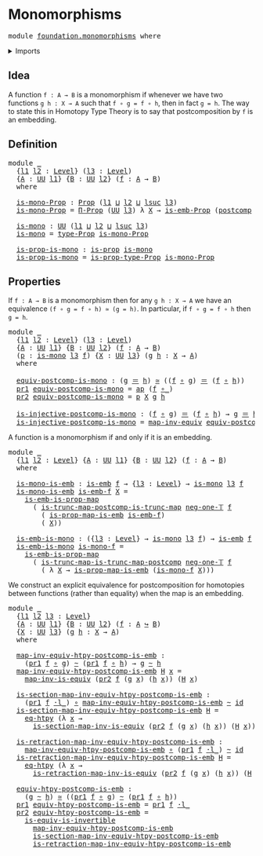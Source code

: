 # Monomorphisms

<pre class="Agda"><a id="26" class="Keyword">module</a> <a id="33" href="foundation.monomorphisms.html" class="Module">foundation.monomorphisms</a> <a id="58" class="Keyword">where</a>
</pre>
<details><summary>Imports</summary>

<pre class="Agda"><a id="114" class="Keyword">open</a> <a id="119" class="Keyword">import</a> <a id="126" href="foundation.action-on-identifications-functions.html" class="Module">foundation.action-on-identifications-functions</a>
<a id="173" class="Keyword">open</a> <a id="178" class="Keyword">import</a> <a id="185" href="foundation.dependent-pair-types.html" class="Module">foundation.dependent-pair-types</a>
<a id="217" class="Keyword">open</a> <a id="222" class="Keyword">import</a> <a id="229" href="foundation.embeddings.html" class="Module">foundation.embeddings</a>
<a id="251" class="Keyword">open</a> <a id="256" class="Keyword">import</a> <a id="263" href="foundation.functoriality-function-types.html" class="Module">foundation.functoriality-function-types</a>
<a id="303" class="Keyword">open</a> <a id="308" class="Keyword">import</a> <a id="315" href="foundation.postcomposition-functions.html" class="Module">foundation.postcomposition-functions</a>
<a id="352" class="Keyword">open</a> <a id="357" class="Keyword">import</a> <a id="364" href="foundation.universe-levels.html" class="Module">foundation.universe-levels</a>

<a id="392" class="Keyword">open</a> <a id="397" class="Keyword">import</a> <a id="404" href="foundation-core.equivalences.html" class="Module">foundation-core.equivalences</a>
<a id="433" class="Keyword">open</a> <a id="438" class="Keyword">import</a> <a id="445" href="foundation-core.function-extensionality.html" class="Module">foundation-core.function-extensionality</a>
<a id="485" class="Keyword">open</a> <a id="490" class="Keyword">import</a> <a id="497" href="foundation-core.function-types.html" class="Module">foundation-core.function-types</a>
<a id="528" class="Keyword">open</a> <a id="533" class="Keyword">import</a> <a id="540" href="foundation-core.homotopies.html" class="Module">foundation-core.homotopies</a>
<a id="567" class="Keyword">open</a> <a id="572" class="Keyword">import</a> <a id="579" href="foundation-core.identity-types.html" class="Module">foundation-core.identity-types</a>
<a id="610" class="Keyword">open</a> <a id="615" class="Keyword">import</a> <a id="622" href="foundation-core.propositional-maps.html" class="Module">foundation-core.propositional-maps</a>
<a id="657" class="Keyword">open</a> <a id="662" class="Keyword">import</a> <a id="669" href="foundation-core.propositions.html" class="Module">foundation-core.propositions</a>
<a id="698" class="Keyword">open</a> <a id="703" class="Keyword">import</a> <a id="710" href="foundation-core.truncation-levels.html" class="Module">foundation-core.truncation-levels</a>
<a id="744" class="Keyword">open</a> <a id="749" class="Keyword">import</a> <a id="756" href="foundation-core.whiskering-homotopies.html" class="Module">foundation-core.whiskering-homotopies</a>
</pre>
</details>

## Idea

A function `f : A → B` is a monomorphism if whenever we have two functions
`g h : X → A` such that `f ∘ g = f ∘ h`, then in fact `g = h`. The way to state
this in Homotopy Type Theory is to say that postcomposition by `f` is an
embedding.

## Definition

<pre class="Agda"><a id="1083" class="Keyword">module</a> <a id="1090" href="foundation.monomorphisms.html#1090" class="Module">_</a>
  <a id="1094" class="Symbol">{</a><a id="1095" href="foundation.monomorphisms.html#1095" class="Bound">l1</a> <a id="1098" href="foundation.monomorphisms.html#1098" class="Bound">l2</a> <a id="1101" class="Symbol">:</a> <a id="1103" href="Agda.Primitive.html#742" class="Postulate">Level</a><a id="1108" class="Symbol">}</a> <a id="1110" class="Symbol">(</a><a id="1111" href="foundation.monomorphisms.html#1111" class="Bound">l3</a> <a id="1114" class="Symbol">:</a> <a id="1116" href="Agda.Primitive.html#742" class="Postulate">Level</a><a id="1121" class="Symbol">)</a>
  <a id="1125" class="Symbol">{</a><a id="1126" href="foundation.monomorphisms.html#1126" class="Bound">A</a> <a id="1128" class="Symbol">:</a> <a id="1130" href="Agda.Primitive.html#388" class="Primitive">UU</a> <a id="1133" href="foundation.monomorphisms.html#1095" class="Bound">l1</a><a id="1135" class="Symbol">}</a> <a id="1137" class="Symbol">{</a><a id="1138" href="foundation.monomorphisms.html#1138" class="Bound">B</a> <a id="1140" class="Symbol">:</a> <a id="1142" href="Agda.Primitive.html#388" class="Primitive">UU</a> <a id="1145" href="foundation.monomorphisms.html#1098" class="Bound">l2</a><a id="1147" class="Symbol">}</a> <a id="1149" class="Symbol">(</a><a id="1150" href="foundation.monomorphisms.html#1150" class="Bound">f</a> <a id="1152" class="Symbol">:</a> <a id="1154" href="foundation.monomorphisms.html#1126" class="Bound">A</a> <a id="1156" class="Symbol">→</a> <a id="1158" href="foundation.monomorphisms.html#1138" class="Bound">B</a><a id="1159" class="Symbol">)</a>
  <a id="1163" class="Keyword">where</a>

  <a id="1172" href="foundation.monomorphisms.html#1172" class="Function">is-mono-Prop</a> <a id="1185" class="Symbol">:</a> <a id="1187" href="foundation-core.propositions.html#949" class="Function">Prop</a> <a id="1192" class="Symbol">(</a><a id="1193" href="foundation.monomorphisms.html#1095" class="Bound">l1</a> <a id="1196" href="Agda.Primitive.html#961" class="Primitive Operator">⊔</a> <a id="1198" href="foundation.monomorphisms.html#1098" class="Bound">l2</a> <a id="1201" href="Agda.Primitive.html#961" class="Primitive Operator">⊔</a> <a id="1203" href="Agda.Primitive.html#931" class="Primitive">lsuc</a> <a id="1208" href="foundation.monomorphisms.html#1111" class="Bound">l3</a><a id="1210" class="Symbol">)</a>
  <a id="1214" href="foundation.monomorphisms.html#1172" class="Function">is-mono-Prop</a> <a id="1227" class="Symbol">=</a> <a id="1229" href="foundation-core.propositions.html#6172" class="Function">Π-Prop</a> <a id="1236" class="Symbol">(</a><a id="1237" href="Agda.Primitive.html#388" class="Primitive">UU</a> <a id="1240" href="foundation.monomorphisms.html#1111" class="Bound">l3</a><a id="1242" class="Symbol">)</a> <a id="1244" class="Symbol">λ</a> <a id="1246" href="foundation.monomorphisms.html#1246" class="Bound">X</a> <a id="1248" class="Symbol">→</a> <a id="1250" href="foundation.embeddings.html#1555" class="Function">is-emb-Prop</a> <a id="1262" class="Symbol">(</a><a id="1263" href="foundation-core.postcomposition-functions.html#589" class="Function">postcomp</a> <a id="1272" href="foundation.monomorphisms.html#1246" class="Bound">X</a> <a id="1274" href="foundation.monomorphisms.html#1150" class="Bound">f</a><a id="1275" class="Symbol">)</a>

  <a id="1280" href="foundation.monomorphisms.html#1280" class="Function">is-mono</a> <a id="1288" class="Symbol">:</a> <a id="1290" href="Agda.Primitive.html#388" class="Primitive">UU</a> <a id="1293" class="Symbol">(</a><a id="1294" href="foundation.monomorphisms.html#1095" class="Bound">l1</a> <a id="1297" href="Agda.Primitive.html#961" class="Primitive Operator">⊔</a> <a id="1299" href="foundation.monomorphisms.html#1098" class="Bound">l2</a> <a id="1302" href="Agda.Primitive.html#961" class="Primitive Operator">⊔</a> <a id="1304" href="Agda.Primitive.html#931" class="Primitive">lsuc</a> <a id="1309" href="foundation.monomorphisms.html#1111" class="Bound">l3</a><a id="1311" class="Symbol">)</a>
  <a id="1315" href="foundation.monomorphisms.html#1280" class="Function">is-mono</a> <a id="1323" class="Symbol">=</a> <a id="1325" href="foundation-core.propositions.html#1045" class="Function">type-Prop</a> <a id="1335" href="foundation.monomorphisms.html#1172" class="Function">is-mono-Prop</a>

  <a id="1351" href="foundation.monomorphisms.html#1351" class="Function">is-prop-is-mono</a> <a id="1367" class="Symbol">:</a> <a id="1369" href="foundation-core.propositions.html#867" class="Function">is-prop</a> <a id="1377" href="foundation.monomorphisms.html#1280" class="Function">is-mono</a>
  <a id="1387" href="foundation.monomorphisms.html#1351" class="Function">is-prop-is-mono</a> <a id="1403" class="Symbol">=</a> <a id="1405" href="foundation-core.propositions.html#1109" class="Function">is-prop-type-Prop</a> <a id="1423" href="foundation.monomorphisms.html#1172" class="Function">is-mono-Prop</a>
</pre>
## Properties

If `f : A → B` is a monomorphism then for any `g h : X → A` we have an
equivalence `(f ∘ g = f ∘ h) ≃ (g = h)`. In particular, if `f ∘ g = f ∘ h` then
`g = h`.

<pre class="Agda"><a id="1625" class="Keyword">module</a> <a id="1632" href="foundation.monomorphisms.html#1632" class="Module">_</a>
  <a id="1636" class="Symbol">{</a><a id="1637" href="foundation.monomorphisms.html#1637" class="Bound">l1</a> <a id="1640" href="foundation.monomorphisms.html#1640" class="Bound">l2</a> <a id="1643" class="Symbol">:</a> <a id="1645" href="Agda.Primitive.html#742" class="Postulate">Level</a><a id="1650" class="Symbol">}</a> <a id="1652" class="Symbol">(</a><a id="1653" href="foundation.monomorphisms.html#1653" class="Bound">l3</a> <a id="1656" class="Symbol">:</a> <a id="1658" href="Agda.Primitive.html#742" class="Postulate">Level</a><a id="1663" class="Symbol">)</a>
  <a id="1667" class="Symbol">{</a><a id="1668" href="foundation.monomorphisms.html#1668" class="Bound">A</a> <a id="1670" class="Symbol">:</a> <a id="1672" href="Agda.Primitive.html#388" class="Primitive">UU</a> <a id="1675" href="foundation.monomorphisms.html#1637" class="Bound">l1</a><a id="1677" class="Symbol">}</a> <a id="1679" class="Symbol">{</a><a id="1680" href="foundation.monomorphisms.html#1680" class="Bound">B</a> <a id="1682" class="Symbol">:</a> <a id="1684" href="Agda.Primitive.html#388" class="Primitive">UU</a> <a id="1687" href="foundation.monomorphisms.html#1640" class="Bound">l2</a><a id="1689" class="Symbol">}</a> <a id="1691" class="Symbol">(</a><a id="1692" href="foundation.monomorphisms.html#1692" class="Bound">f</a> <a id="1694" class="Symbol">:</a> <a id="1696" href="foundation.monomorphisms.html#1668" class="Bound">A</a> <a id="1698" class="Symbol">→</a> <a id="1700" href="foundation.monomorphisms.html#1680" class="Bound">B</a><a id="1701" class="Symbol">)</a>
  <a id="1705" class="Symbol">(</a><a id="1706" href="foundation.monomorphisms.html#1706" class="Bound">p</a> <a id="1708" class="Symbol">:</a> <a id="1710" href="foundation.monomorphisms.html#1280" class="Function">is-mono</a> <a id="1718" href="foundation.monomorphisms.html#1653" class="Bound">l3</a> <a id="1721" href="foundation.monomorphisms.html#1692" class="Bound">f</a><a id="1722" class="Symbol">)</a> <a id="1724" class="Symbol">{</a><a id="1725" href="foundation.monomorphisms.html#1725" class="Bound">X</a> <a id="1727" class="Symbol">:</a> <a id="1729" href="Agda.Primitive.html#388" class="Primitive">UU</a> <a id="1732" href="foundation.monomorphisms.html#1653" class="Bound">l3</a><a id="1734" class="Symbol">}</a> <a id="1736" class="Symbol">(</a><a id="1737" href="foundation.monomorphisms.html#1737" class="Bound">g</a> <a id="1739" href="foundation.monomorphisms.html#1739" class="Bound">h</a> <a id="1741" class="Symbol">:</a> <a id="1743" href="foundation.monomorphisms.html#1725" class="Bound">X</a> <a id="1745" class="Symbol">→</a> <a id="1747" href="foundation.monomorphisms.html#1668" class="Bound">A</a><a id="1748" class="Symbol">)</a>
  <a id="1752" class="Keyword">where</a>

  <a id="1761" href="foundation.monomorphisms.html#1761" class="Function">equiv-postcomp-is-mono</a> <a id="1784" class="Symbol">:</a> <a id="1786" class="Symbol">(</a><a id="1787" href="foundation.monomorphisms.html#1737" class="Bound">g</a> <a id="1789" href="foundation-core.identity-types.html#1953" class="Function Operator">＝</a> <a id="1791" href="foundation.monomorphisms.html#1739" class="Bound">h</a><a id="1792" class="Symbol">)</a> <a id="1794" href="foundation-core.equivalences.html#2669" class="Function Operator">≃</a> <a id="1796" class="Symbol">((</a><a id="1798" href="foundation.monomorphisms.html#1692" class="Bound">f</a> <a id="1800" href="foundation-core.function-types.html#455" class="Function Operator">∘</a> <a id="1802" href="foundation.monomorphisms.html#1737" class="Bound">g</a><a id="1803" class="Symbol">)</a> <a id="1805" href="foundation-core.identity-types.html#1953" class="Function Operator">＝</a> <a id="1807" class="Symbol">(</a><a id="1808" href="foundation.monomorphisms.html#1692" class="Bound">f</a> <a id="1810" href="foundation-core.function-types.html#455" class="Function Operator">∘</a> <a id="1812" href="foundation.monomorphisms.html#1739" class="Bound">h</a><a id="1813" class="Symbol">))</a>
  <a id="1818" href="foundation.dependent-pair-types.html#603" class="Field">pr1</a> <a id="1822" href="foundation.monomorphisms.html#1761" class="Function">equiv-postcomp-is-mono</a> <a id="1845" class="Symbol">=</a> <a id="1847" href="foundation.action-on-identifications-functions.html#730" class="Function">ap</a> <a id="1850" class="Symbol">(</a><a id="1851" href="foundation.monomorphisms.html#1692" class="Bound">f</a> <a id="1853" href="foundation-core.function-types.html#455" class="Function Operator">∘_</a><a id="1855" class="Symbol">)</a>
  <a id="1859" href="foundation.dependent-pair-types.html#615" class="Field">pr2</a> <a id="1863" href="foundation.monomorphisms.html#1761" class="Function">equiv-postcomp-is-mono</a> <a id="1886" class="Symbol">=</a> <a id="1888" href="foundation.monomorphisms.html#1706" class="Bound">p</a> <a id="1890" href="foundation.monomorphisms.html#1725" class="Bound">X</a> <a id="1892" href="foundation.monomorphisms.html#1737" class="Bound">g</a> <a id="1894" href="foundation.monomorphisms.html#1739" class="Bound">h</a>

  <a id="1899" href="foundation.monomorphisms.html#1899" class="Function">is-injective-postcomp-is-mono</a> <a id="1929" class="Symbol">:</a> <a id="1931" class="Symbol">(</a><a id="1932" href="foundation.monomorphisms.html#1692" class="Bound">f</a> <a id="1934" href="foundation-core.function-types.html#455" class="Function Operator">∘</a> <a id="1936" href="foundation.monomorphisms.html#1737" class="Bound">g</a><a id="1937" class="Symbol">)</a> <a id="1939" href="foundation-core.identity-types.html#1953" class="Function Operator">＝</a> <a id="1941" class="Symbol">(</a><a id="1942" href="foundation.monomorphisms.html#1692" class="Bound">f</a> <a id="1944" href="foundation-core.function-types.html#455" class="Function Operator">∘</a> <a id="1946" href="foundation.monomorphisms.html#1739" class="Bound">h</a><a id="1947" class="Symbol">)</a> <a id="1949" class="Symbol">→</a> <a id="1951" href="foundation.monomorphisms.html#1737" class="Bound">g</a> <a id="1953" href="foundation-core.identity-types.html#1953" class="Function Operator">＝</a> <a id="1955" href="foundation.monomorphisms.html#1739" class="Bound">h</a>
  <a id="1959" href="foundation.monomorphisms.html#1899" class="Function">is-injective-postcomp-is-mono</a> <a id="1989" class="Symbol">=</a> <a id="1991" href="foundation-core.equivalences.html#7679" class="Function">map-inv-equiv</a> <a id="2005" href="foundation.monomorphisms.html#1761" class="Function">equiv-postcomp-is-mono</a>
</pre>
A function is a monomorphism if and only if it is an embedding.

<pre class="Agda"><a id="2106" class="Keyword">module</a> <a id="2113" href="foundation.monomorphisms.html#2113" class="Module">_</a>
  <a id="2117" class="Symbol">{</a><a id="2118" href="foundation.monomorphisms.html#2118" class="Bound">l1</a> <a id="2121" href="foundation.monomorphisms.html#2121" class="Bound">l2</a> <a id="2124" class="Symbol">:</a> <a id="2126" href="Agda.Primitive.html#742" class="Postulate">Level</a><a id="2131" class="Symbol">}</a> <a id="2133" class="Symbol">{</a><a id="2134" href="foundation.monomorphisms.html#2134" class="Bound">A</a> <a id="2136" class="Symbol">:</a> <a id="2138" href="Agda.Primitive.html#388" class="Primitive">UU</a> <a id="2141" href="foundation.monomorphisms.html#2118" class="Bound">l1</a><a id="2143" class="Symbol">}</a> <a id="2145" class="Symbol">{</a><a id="2146" href="foundation.monomorphisms.html#2146" class="Bound">B</a> <a id="2148" class="Symbol">:</a> <a id="2150" href="Agda.Primitive.html#388" class="Primitive">UU</a> <a id="2153" href="foundation.monomorphisms.html#2121" class="Bound">l2</a><a id="2155" class="Symbol">}</a> <a id="2157" class="Symbol">(</a><a id="2158" href="foundation.monomorphisms.html#2158" class="Bound">f</a> <a id="2160" class="Symbol">:</a> <a id="2162" href="foundation.monomorphisms.html#2134" class="Bound">A</a> <a id="2164" class="Symbol">→</a> <a id="2166" href="foundation.monomorphisms.html#2146" class="Bound">B</a><a id="2167" class="Symbol">)</a>
  <a id="2171" class="Keyword">where</a>

  <a id="2180" href="foundation.monomorphisms.html#2180" class="Function">is-mono-is-emb</a> <a id="2195" class="Symbol">:</a> <a id="2197" href="foundation-core.embeddings.html#1086" class="Function">is-emb</a> <a id="2204" href="foundation.monomorphisms.html#2158" class="Bound">f</a> <a id="2206" class="Symbol">→</a> <a id="2208" class="Symbol">{</a><a id="2209" href="foundation.monomorphisms.html#2209" class="Bound">l3</a> <a id="2212" class="Symbol">:</a> <a id="2214" href="Agda.Primitive.html#742" class="Postulate">Level</a><a id="2219" class="Symbol">}</a> <a id="2221" class="Symbol">→</a> <a id="2223" href="foundation.monomorphisms.html#1280" class="Function">is-mono</a> <a id="2231" href="foundation.monomorphisms.html#2209" class="Bound">l3</a> <a id="2234" href="foundation.monomorphisms.html#2158" class="Bound">f</a>
  <a id="2238" href="foundation.monomorphisms.html#2180" class="Function">is-mono-is-emb</a> <a id="2253" href="foundation.monomorphisms.html#2253" class="Bound">is-emb-f</a> <a id="2262" href="foundation.monomorphisms.html#2262" class="Bound">X</a> <a id="2264" class="Symbol">=</a>
    <a id="2270" href="foundation-core.propositional-maps.html#2081" class="Function">is-emb-is-prop-map</a>
      <a id="2295" class="Symbol">(</a> <a id="2297" href="foundation.functoriality-function-types.html#2057" class="Function">is-trunc-map-postcomp-is-trunc-map</a> <a id="2332" href="foundation-core.truncation-levels.html#628" class="Function">neg-one-𝕋</a> <a id="2342" href="foundation.monomorphisms.html#2158" class="Bound">f</a>
        <a id="2352" class="Symbol">(</a> <a id="2354" href="foundation-core.propositional-maps.html#2396" class="Function">is-prop-map-is-emb</a> <a id="2373" href="foundation.monomorphisms.html#2253" class="Bound">is-emb-f</a><a id="2381" class="Symbol">)</a>
        <a id="2391" class="Symbol">(</a> <a id="2393" href="foundation.monomorphisms.html#2262" class="Bound">X</a><a id="2394" class="Symbol">))</a>

  <a id="2400" href="foundation.monomorphisms.html#2400" class="Function">is-emb-is-mono</a> <a id="2415" class="Symbol">:</a> <a id="2417" class="Symbol">({</a><a id="2419" href="foundation.monomorphisms.html#2419" class="Bound">l3</a> <a id="2422" class="Symbol">:</a> <a id="2424" href="Agda.Primitive.html#742" class="Postulate">Level</a><a id="2429" class="Symbol">}</a> <a id="2431" class="Symbol">→</a> <a id="2433" href="foundation.monomorphisms.html#1280" class="Function">is-mono</a> <a id="2441" href="foundation.monomorphisms.html#2419" class="Bound">l3</a> <a id="2444" href="foundation.monomorphisms.html#2158" class="Bound">f</a><a id="2445" class="Symbol">)</a> <a id="2447" class="Symbol">→</a> <a id="2449" href="foundation-core.embeddings.html#1086" class="Function">is-emb</a> <a id="2456" href="foundation.monomorphisms.html#2158" class="Bound">f</a>
  <a id="2460" href="foundation.monomorphisms.html#2400" class="Function">is-emb-is-mono</a> <a id="2475" href="foundation.monomorphisms.html#2475" class="Bound">is-mono-f</a> <a id="2485" class="Symbol">=</a>
    <a id="2491" href="foundation-core.propositional-maps.html#2081" class="Function">is-emb-is-prop-map</a>
      <a id="2516" class="Symbol">(</a> <a id="2518" href="foundation.functoriality-function-types.html#2339" class="Function">is-trunc-map-is-trunc-map-postcomp</a> <a id="2553" href="foundation-core.truncation-levels.html#628" class="Function">neg-one-𝕋</a> <a id="2563" href="foundation.monomorphisms.html#2158" class="Bound">f</a>
        <a id="2573" class="Symbol">(</a> <a id="2575" class="Symbol">λ</a> <a id="2577" href="foundation.monomorphisms.html#2577" class="Bound">X</a> <a id="2579" class="Symbol">→</a> <a id="2581" href="foundation-core.propositional-maps.html#2396" class="Function">is-prop-map-is-emb</a> <a id="2600" class="Symbol">(</a><a id="2601" href="foundation.monomorphisms.html#2475" class="Bound">is-mono-f</a> <a id="2611" href="foundation.monomorphisms.html#2577" class="Bound">X</a><a id="2612" class="Symbol">)))</a>
</pre>
We construct an explicit equivalence for postcomposition for homotopies between
functions (rather than equality) when the map is an embedding.

<pre class="Agda"><a id="2773" class="Keyword">module</a> <a id="2780" href="foundation.monomorphisms.html#2780" class="Module">_</a>
  <a id="2784" class="Symbol">{</a><a id="2785" href="foundation.monomorphisms.html#2785" class="Bound">l1</a> <a id="2788" href="foundation.monomorphisms.html#2788" class="Bound">l2</a> <a id="2791" href="foundation.monomorphisms.html#2791" class="Bound">l3</a> <a id="2794" class="Symbol">:</a> <a id="2796" href="Agda.Primitive.html#742" class="Postulate">Level</a><a id="2801" class="Symbol">}</a>
  <a id="2805" class="Symbol">{</a><a id="2806" href="foundation.monomorphisms.html#2806" class="Bound">A</a> <a id="2808" class="Symbol">:</a> <a id="2810" href="Agda.Primitive.html#388" class="Primitive">UU</a> <a id="2813" href="foundation.monomorphisms.html#2785" class="Bound">l1</a><a id="2815" class="Symbol">}</a> <a id="2817" class="Symbol">{</a><a id="2818" href="foundation.monomorphisms.html#2818" class="Bound">B</a> <a id="2820" class="Symbol">:</a> <a id="2822" href="Agda.Primitive.html#388" class="Primitive">UU</a> <a id="2825" href="foundation.monomorphisms.html#2788" class="Bound">l2</a><a id="2827" class="Symbol">}</a> <a id="2829" class="Symbol">(</a><a id="2830" href="foundation.monomorphisms.html#2830" class="Bound">f</a> <a id="2832" class="Symbol">:</a> <a id="2834" href="foundation.monomorphisms.html#2806" class="Bound">A</a> <a id="2836" href="foundation-core.embeddings.html#1495" class="Function Operator">↪</a> <a id="2838" href="foundation.monomorphisms.html#2818" class="Bound">B</a><a id="2839" class="Symbol">)</a>
  <a id="2843" class="Symbol">{</a><a id="2844" href="foundation.monomorphisms.html#2844" class="Bound">X</a> <a id="2846" class="Symbol">:</a> <a id="2848" href="Agda.Primitive.html#388" class="Primitive">UU</a> <a id="2851" href="foundation.monomorphisms.html#2791" class="Bound">l3</a><a id="2853" class="Symbol">}</a> <a id="2855" class="Symbol">(</a><a id="2856" href="foundation.monomorphisms.html#2856" class="Bound">g</a> <a id="2858" href="foundation.monomorphisms.html#2858" class="Bound">h</a> <a id="2860" class="Symbol">:</a> <a id="2862" href="foundation.monomorphisms.html#2844" class="Bound">X</a> <a id="2864" class="Symbol">→</a> <a id="2866" href="foundation.monomorphisms.html#2806" class="Bound">A</a><a id="2867" class="Symbol">)</a>
  <a id="2871" class="Keyword">where</a>

  <a id="2880" href="foundation.monomorphisms.html#2880" class="Function">map-inv-equiv-htpy-postcomp-is-emb</a> <a id="2915" class="Symbol">:</a>
    <a id="2921" class="Symbol">(</a><a id="2922" href="foundation.dependent-pair-types.html#603" class="Field">pr1</a> <a id="2926" href="foundation.monomorphisms.html#2830" class="Bound">f</a> <a id="2928" href="foundation-core.function-types.html#455" class="Function Operator">∘</a> <a id="2930" href="foundation.monomorphisms.html#2856" class="Bound">g</a><a id="2931" class="Symbol">)</a> <a id="2933" href="foundation-core.homotopies.html#2717" class="Function Operator">~</a> <a id="2935" class="Symbol">(</a><a id="2936" href="foundation.dependent-pair-types.html#603" class="Field">pr1</a> <a id="2940" href="foundation.monomorphisms.html#2830" class="Bound">f</a> <a id="2942" href="foundation-core.function-types.html#455" class="Function Operator">∘</a> <a id="2944" href="foundation.monomorphisms.html#2858" class="Bound">h</a><a id="2945" class="Symbol">)</a> <a id="2947" class="Symbol">→</a> <a id="2949" href="foundation.monomorphisms.html#2856" class="Bound">g</a> <a id="2951" href="foundation-core.homotopies.html#2717" class="Function Operator">~</a> <a id="2953" href="foundation.monomorphisms.html#2858" class="Bound">h</a>
  <a id="2957" href="foundation.monomorphisms.html#2880" class="Function">map-inv-equiv-htpy-postcomp-is-emb</a> <a id="2992" href="foundation.monomorphisms.html#2992" class="Bound">H</a> <a id="2994" href="foundation.monomorphisms.html#2994" class="Bound">x</a> <a id="2996" class="Symbol">=</a>
    <a id="3002" href="foundation-core.equivalences.html#6669" class="Function">map-inv-is-equiv</a> <a id="3019" class="Symbol">(</a><a id="3020" href="foundation.dependent-pair-types.html#615" class="Field">pr2</a> <a id="3024" href="foundation.monomorphisms.html#2830" class="Bound">f</a> <a id="3026" class="Symbol">(</a><a id="3027" href="foundation.monomorphisms.html#2856" class="Bound">g</a> <a id="3029" href="foundation.monomorphisms.html#2994" class="Bound">x</a><a id="3030" class="Symbol">)</a> <a id="3032" class="Symbol">(</a><a id="3033" href="foundation.monomorphisms.html#2858" class="Bound">h</a> <a id="3035" href="foundation.monomorphisms.html#2994" class="Bound">x</a><a id="3036" class="Symbol">))</a> <a id="3039" class="Symbol">(</a><a id="3040" href="foundation.monomorphisms.html#2992" class="Bound">H</a> <a id="3042" href="foundation.monomorphisms.html#2994" class="Bound">x</a><a id="3043" class="Symbol">)</a>

  <a id="3048" href="foundation.monomorphisms.html#3048" class="Function">is-section-map-inv-equiv-htpy-postcomp-is-emb</a> <a id="3094" class="Symbol">:</a>
    <a id="3100" class="Symbol">(</a><a id="3101" href="foundation.dependent-pair-types.html#603" class="Field">pr1</a> <a id="3105" href="foundation.monomorphisms.html#2830" class="Bound">f</a> <a id="3107" href="foundation-core.whiskering-homotopies.html#1637" class="Function Operator">·l_</a><a id="3110" class="Symbol">)</a> <a id="3112" href="foundation-core.function-types.html#455" class="Function Operator">∘</a> <a id="3114" href="foundation.monomorphisms.html#2880" class="Function">map-inv-equiv-htpy-postcomp-is-emb</a> <a id="3149" href="foundation-core.homotopies.html#2717" class="Function Operator">~</a> <a id="3151" href="foundation-core.function-types.html#307" class="Function">id</a>
  <a id="3156" href="foundation.monomorphisms.html#3048" class="Function">is-section-map-inv-equiv-htpy-postcomp-is-emb</a> <a id="3202" href="foundation.monomorphisms.html#3202" class="Bound">H</a> <a id="3204" class="Symbol">=</a>
    <a id="3210" href="foundation-core.function-extensionality.html#3024" class="Function">eq-htpy</a> <a id="3218" class="Symbol">(λ</a> <a id="3221" href="foundation.monomorphisms.html#3221" class="Bound">x</a> <a id="3223" class="Symbol">→</a>
      <a id="3231" href="foundation-core.equivalences.html#6749" class="Function">is-section-map-inv-is-equiv</a> <a id="3259" class="Symbol">(</a><a id="3260" href="foundation.dependent-pair-types.html#615" class="Field">pr2</a> <a id="3264" href="foundation.monomorphisms.html#2830" class="Bound">f</a> <a id="3266" class="Symbol">(</a><a id="3267" href="foundation.monomorphisms.html#2856" class="Bound">g</a> <a id="3269" href="foundation.monomorphisms.html#3221" class="Bound">x</a><a id="3270" class="Symbol">)</a> <a id="3272" class="Symbol">(</a><a id="3273" href="foundation.monomorphisms.html#2858" class="Bound">h</a> <a id="3275" href="foundation.monomorphisms.html#3221" class="Bound">x</a><a id="3276" class="Symbol">))</a> <a id="3279" class="Symbol">(</a><a id="3280" href="foundation.monomorphisms.html#3202" class="Bound">H</a> <a id="3282" href="foundation.monomorphisms.html#3221" class="Bound">x</a><a id="3283" class="Symbol">))</a>

  <a id="3289" href="foundation.monomorphisms.html#3289" class="Function">is-retraction-map-inv-equiv-htpy-postcomp-is-emb</a> <a id="3338" class="Symbol">:</a>
    <a id="3344" href="foundation.monomorphisms.html#2880" class="Function">map-inv-equiv-htpy-postcomp-is-emb</a> <a id="3379" href="foundation-core.function-types.html#455" class="Function Operator">∘</a> <a id="3381" class="Symbol">(</a><a id="3382" href="foundation.dependent-pair-types.html#603" class="Field">pr1</a> <a id="3386" href="foundation.monomorphisms.html#2830" class="Bound">f</a> <a id="3388" href="foundation-core.whiskering-homotopies.html#1637" class="Function Operator">·l_</a><a id="3391" class="Symbol">)</a> <a id="3393" href="foundation-core.homotopies.html#2717" class="Function Operator">~</a> <a id="3395" href="foundation-core.function-types.html#307" class="Function">id</a>
  <a id="3400" href="foundation.monomorphisms.html#3289" class="Function">is-retraction-map-inv-equiv-htpy-postcomp-is-emb</a> <a id="3449" href="foundation.monomorphisms.html#3449" class="Bound">H</a> <a id="3451" class="Symbol">=</a>
    <a id="3457" href="foundation-core.function-extensionality.html#3024" class="Function">eq-htpy</a> <a id="3465" class="Symbol">(λ</a> <a id="3468" href="foundation.monomorphisms.html#3468" class="Bound">x</a> <a id="3470" class="Symbol">→</a>
      <a id="3478" href="foundation-core.equivalences.html#6908" class="Function">is-retraction-map-inv-is-equiv</a> <a id="3509" class="Symbol">(</a><a id="3510" href="foundation.dependent-pair-types.html#615" class="Field">pr2</a> <a id="3514" href="foundation.monomorphisms.html#2830" class="Bound">f</a> <a id="3516" class="Symbol">(</a><a id="3517" href="foundation.monomorphisms.html#2856" class="Bound">g</a> <a id="3519" href="foundation.monomorphisms.html#3468" class="Bound">x</a><a id="3520" class="Symbol">)</a> <a id="3522" class="Symbol">(</a><a id="3523" href="foundation.monomorphisms.html#2858" class="Bound">h</a> <a id="3525" href="foundation.monomorphisms.html#3468" class="Bound">x</a><a id="3526" class="Symbol">))</a> <a id="3529" class="Symbol">(</a><a id="3530" href="foundation.monomorphisms.html#3449" class="Bound">H</a> <a id="3532" href="foundation.monomorphisms.html#3468" class="Bound">x</a><a id="3533" class="Symbol">))</a>

  <a id="3539" href="foundation.monomorphisms.html#3539" class="Function">equiv-htpy-postcomp-is-emb</a> <a id="3566" class="Symbol">:</a>
    <a id="3572" class="Symbol">(</a><a id="3573" href="foundation.monomorphisms.html#2856" class="Bound">g</a> <a id="3575" href="foundation-core.homotopies.html#2717" class="Function Operator">~</a> <a id="3577" href="foundation.monomorphisms.html#2858" class="Bound">h</a><a id="3578" class="Symbol">)</a> <a id="3580" href="foundation-core.equivalences.html#2669" class="Function Operator">≃</a> <a id="3582" class="Symbol">((</a><a id="3584" href="foundation.dependent-pair-types.html#603" class="Field">pr1</a> <a id="3588" href="foundation.monomorphisms.html#2830" class="Bound">f</a> <a id="3590" href="foundation-core.function-types.html#455" class="Function Operator">∘</a> <a id="3592" href="foundation.monomorphisms.html#2856" class="Bound">g</a><a id="3593" class="Symbol">)</a> <a id="3595" href="foundation-core.homotopies.html#2717" class="Function Operator">~</a> <a id="3597" class="Symbol">(</a><a id="3598" href="foundation.dependent-pair-types.html#603" class="Field">pr1</a> <a id="3602" href="foundation.monomorphisms.html#2830" class="Bound">f</a> <a id="3604" href="foundation-core.function-types.html#455" class="Function Operator">∘</a> <a id="3606" href="foundation.monomorphisms.html#2858" class="Bound">h</a><a id="3607" class="Symbol">))</a>
  <a id="3612" href="foundation.dependent-pair-types.html#603" class="Field">pr1</a> <a id="3616" href="foundation.monomorphisms.html#3539" class="Function">equiv-htpy-postcomp-is-emb</a> <a id="3643" class="Symbol">=</a> <a id="3645" href="foundation.dependent-pair-types.html#603" class="Field">pr1</a> <a id="3649" href="foundation.monomorphisms.html#2830" class="Bound">f</a> <a id="3651" href="foundation-core.whiskering-homotopies.html#1637" class="Function Operator">·l_</a>
  <a id="3657" href="foundation.dependent-pair-types.html#615" class="Field">pr2</a> <a id="3661" href="foundation.monomorphisms.html#3539" class="Function">equiv-htpy-postcomp-is-emb</a> <a id="3688" class="Symbol">=</a>
    <a id="3694" href="foundation-core.equivalences.html#5122" class="Function">is-equiv-is-invertible</a>
      <a id="3723" href="foundation.monomorphisms.html#2880" class="Function">map-inv-equiv-htpy-postcomp-is-emb</a>
      <a id="3764" href="foundation.monomorphisms.html#3048" class="Function">is-section-map-inv-equiv-htpy-postcomp-is-emb</a>
      <a id="3816" href="foundation.monomorphisms.html#3289" class="Function">is-retraction-map-inv-equiv-htpy-postcomp-is-emb</a>
</pre>